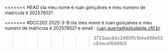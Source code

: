 <<<<<<< HEAD
ola meu nome é ruan gonçalves e meu numero de matricula é 202576021

=======
#DCC202 2025-3-B
ola meu nome é ruan gonçalves e meu numero de matricula é 202576021 e email : ruan.guerra@estudante.ufjf.br
>>>>>>> 3723aac84c2480ffc1b4a498e53c83ecef646fb3

